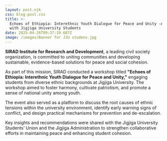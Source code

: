 ```yaml
---
layout: post.njk
css: blog-post.css
title: >-
  Echoes of Ethiopia: Interethnic Youth Dialogue for Peace and Unity -A Workshop
  with Jigjiga University Students
date: 2025-04-26T09:37:19.687Z
image: /images/Banner for JJU studens.jpg
---
```

**SIRAD Institute for Research and Development**, a leading civil society organization, is committed to uniting communities and developing sustainable, evidence-based solutions for peace and social cohesion.

As part of this mission, SIRAD conducted a workshop titled **"Echoes of Ethiopia: Interethnic Youth Dialogue for Peace and Unity,"** engaging students from diverse ethnic backgrounds at Jigjiga University. The workshop aimed to foster harmony, cultivate patriotism, and promote a sense of national unity among youth.

The event also served as a platform to discuss the root causes of ethnic tensions within the university environment, identify early warning signs of conflict, and design practical mechanisms for prevention and de-escalation.

Key insights and recommendations were shared with the Jigjiga University Students’ Union and the Jigjiga Administration to strengthen collaborative efforts in maintaining peace and enhancing student cohesion.
